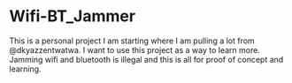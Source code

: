 # Wifi-BT_Jammer
This is a personal project I am starting where I am pulling a lot from @dkyazzentwatwa. I want to use this project as a way to learn more. 
Jamming wifi and bluetooth is illegal and this is all for proof of concept and learning. 
